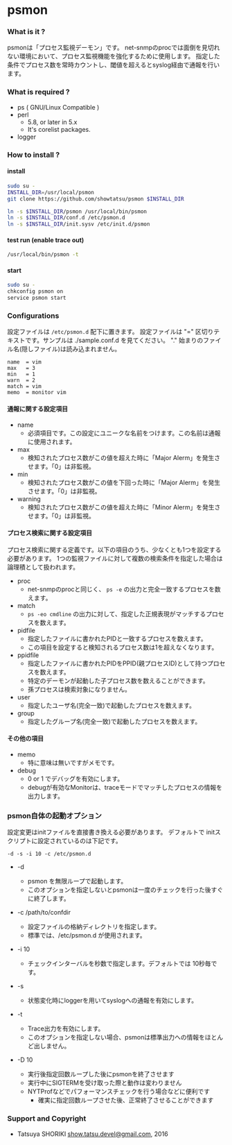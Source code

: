 # psmon

### What is it ?

psmonは「プロセス監視デーモン」です。
net-snmpのprocでは面倒を見切れない環境において、プロセス監視機能を強化するために使用します。
指定した条件でプロセス数を常時カウントし、閾値を超えるとsyslog経由で通報を行います。

### What is required ?

- ps ( GNU/Linux Compatible )
- perl
  - 5.8, or later in 5.x
  - It's corelist packages.
- logger

### How to install ?

#### install
```bash
sudo su -
INSTALL_DIR=/usr/local/psmon
git clone https://github.com/showtatsu/psmon $INSTALL_DIR

ln -s $INSTALL_DIR/psmon /usr/local/bin/psmon
ln -s $INSTALL_DIR/conf.d /etc/psmon.d
ln -s $INSTALL_DIR/init.sysv /etc/init.d/psmon
```

#### test run (enable trace out)
```bash
/usr/local/bin/psmon -t
```

#### start
```bash
sudo su -
chkconfig psmon on
service psmon start
```

### Configurations

設定ファイルは ``` /etc/psmon.d ``` 配下に置きます。
設定ファイルは "=" 区切りテキストです。サンプルは ./sample.conf.d を見てください。
"." 始まりのファイル名(隠しファイル)は読み込まれません。

```
name  = vim
max   = 3
min   = 1
warn  = 2
match = vim
memo  = monitor vim
```

#### 通報に関する設定項目
- name
  - 必須項目です。この設定にユニークな名前をつけます。この名前は通報に使用されます。
- max
  - 検知されたプロセス数がこの値を超えた時に「Major Alerm」を発生させます。「0」は非監視。
- min
  - 検知されたプロセス数がこの値を下回った時に「Major Alerm」を発生させます。「0」は非監視。
- warning
  - 検知されたプロセス数がこの値を超えた時に「Minor Alerm」を発生させます。「0」は非監視。

#### プロセス検索に関する設定項目
プロセス検索に関する定義です。以下の項目のうち、少なくとも1つを設定する必要があります。
1つの監視ファイルに対して複数の検索条件を指定した場合は論理積として扱われます。

- proc
  - net-snmpのprocと同じく、 ``` ps -e ``` の出力と完全一致するプロセスを数えます。
- match
  - ``` ps -eo cmdline ``` の出力に対して、指定した正規表現がマッチするプロセスを数えます。
- pidfile
  - 指定したファイルに書かれたPIDと一致するプロセスを数えます。
  - この項目を設定すると検知されるプロセス数は1を超えなくなります。
- ppidfile
  - 指定したファイルに書かれたPIDをPPID(親プロセスID)として持つプロセスを数えます。
  - 特定のデーモンが起動した子プロセス数を数えることができます。
  - 孫プロセスは検索対象になりません。
- user
  - 指定したユーザ名(完全一致)で起動したプロセスを数えます。
- group
  - 指定したグループ名(完全一致)で起動したプロセスを数えます。

#### その他の項目

- memo
  - 特に意味は無いですがメモです。
- debug
  - 0 or 1 でデバッグを有効にします。
  - debugが有効なMonitorは、traceモードでマッチしたプロセスの情報を出力します。

### psmon自体の起動オプション

設定変更はinitファイルを直接書き換える必要があります。
デフォルトで initスクリプトに設定されているのは下記です。

``` -d -s -i 10 -c /etc/psmon.d ```

- -d
  - psmon を無限ループで起動します。
  - このオプションを指定しないとpsmonは一度のチェックを行った後すぐに終了します。

- -c /path/to/confdir
  - 設定ファイルの格納ディレクトリを指定します。
  - 標準では、/etc/psmon.d が使用されます。

- -i 10
  - チェックインターバルを秒数で指定します。デフォルトでは 10秒毎です。

- -s
  - 状態変化時にloggerを用いてsyslogへの通報を有効にします。

- -t
  - Trace出力を有効にします。
  - このオプションを指定しない場合、psmonは標準出力への情報をほとんど出しません。

- -D 10
  - 実行後指定回数ループした後にpsmonを終了させます
  - 実行中にSIGTERMを受け取った際と動作は変わりません
  - NYTProfなどでパフォーマンスチェックを行う場合などに便利です
    - 確実に指定回数ループさせた後、正常終了させることができます

### Support and Copyright

- Tatsuya SHORIKI <show.tatsu.devel@gmail.com>, 2016

